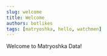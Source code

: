 ```yaml
---
slug: welcome  
title: Welcome  
authors: botlikes  
tags: [matryoshka, hello, watchmen]
---
```


Welcome to Matryoshka Data!